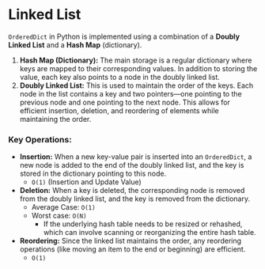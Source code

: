 # Linked List
`OrderedDict` in Python is implemented using a combination of a **Doubly Linked List** and a **Hash Map** (dictionary).
1. **Hash Map (Dictionary):** The main storage is a regular dictionary where keys are mapped to their corresponding values. In addition to storing the value, each key also points to a node in the doubly linked list.
2. **Doubly Linked List:** This is used to maintain the order of the keys. Each node in the list contains a key and two pointers—one pointing to the previous node and one pointing to the next node. This allows for efficient insertion, deletion, and reordering of elements while maintaining the order.

### Key Operations:
- **Insertion:** When a new key-value pair is inserted into an `OrderedDict`, a new node is added to the end of the doubly linked list, and the key is stored in the dictionary pointing to this node.
  - `O(1)` (Insertion and Update Value)
- **Deletion:** When a key is deleted, the corresponding node is removed from the doubly linked list, and the key is removed from the dictionary.
  - Average Case: `O(1)`
  - Worst case: `O(N)`
    - If the underlying hash table needs to be resized or rehashed, which can involve scanning or reorganizing the entire hash table.
- **Reordering:** Since the linked list maintains the order, any reordering operations (like moving an item to the end or beginning) are efficient.
  - `O(1)`
